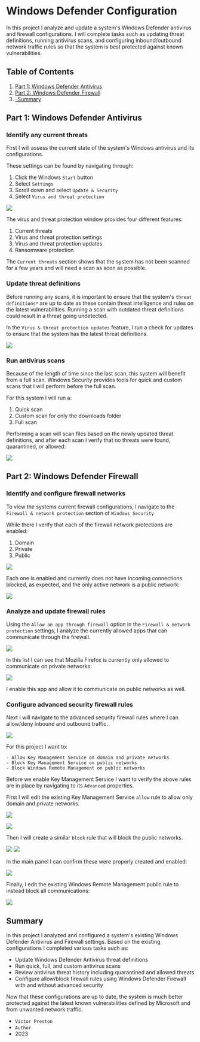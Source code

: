 # Windows Defender Configuration

In this project I analyze and update a system's Windows Defender antivirus and firewall configurations. I will complete tasks such as updating threat definitions, running antivirus scans, and configuring inbound/outbound network traffic rules so that the system is best protected against known vulnerabilities. 

## Table of Contents

1. [Part 1: Windows Defender Antivirus](#part-1-windows-defender-antivirus)
2. [Part 2: Windows Defender Firewall](#part-2-windows-defender-firewall)
3. [-Summary](#summary)

## Part 1: Windows Defender Antivirus

### Identify any current threats 

First I will assess the current state of the system's Windows antivirus and its configurations. 

These settings can be found by navigating through: 

1. Click the Windows `Start` button 
2. Select `Settings` 
3. Scroll down and select `Update & Security`
4. Select `Virus and threat protection`

![](Images/Pasted%20image%2020230722130926.png)

The virus and threat protection window provides four different features: 

1. Current threats 
2. Virus and threat protection settings
3. Virus and threat protection updates
4. Ransomware protection

The `Current threats` section shows that the system has not been scanned for a few years and will need a scan as soon as possible. 

### Update threat definitions

Before running any scans, it is important to ensure that the system's `threat definitions*` are up to date as these contain threat intelligence and rules on the latest vulnerabilities. Running a scan with outdated threat definitions could result in a threat going undetected. 

In the `Virus & threat protection updates` feature, I run a check for updates to ensure that the system has the latest threat definitions. 

![](Images/Pasted%20image%2020230722132703.png)

### Run antivirus scans

Because of the length of time since the last scan, this system will benefit from a full scan. Windows Security provides tools for quick and custom scans that I will perform before the full scan. 

For this system I will run a: 

1. Quick scan 
2. Custom scan for only the downloads folder 
3. Full scan

Performing a scan will scan files based on the newly updated threat definitions, and after each scan I verify that no threats were found, quarantined, or allowed: 

![](Images/Pasted%20image%2020230722132949.png)

## Part 2: Windows Defender Firewall

### Identify and configure firewall networks 

To view the systems current firewall configurations, I navigate to the `Firewall & network protection` section of `Windows Security`

While there I verify that each of the firewall network protections are enabled: 

1. Domain
2. Private
3. Public

![](Images/Pasted%20image%2020230722150418.png)

Each one is enabled and currently does not have incoming connections blocked, as expected, and the only active network is a public network: 

![](Images/Pasted%20image%2020230722150526.png)

### Analyze and update firewall rules

Using the `Allow an app through firewall` option in the `Firewall & network protection` settings, I analyze the currently allowed apps that can communicate through the firewall. 

![](Images/Pasted%20image%2020230722150832.png)

In this list I can see that Mozilla Firefox is currently only allowed to communicate on private networks: 

![](Images/Pasted%20image%2020230722150943.png)

I enable this app and allow it to communicate on public networks as well. 

### Configure advanced security firewall rules

Next I will navigate to the advanced security firewall rules where I can allow/deny inbound and outbound traffic. 

![](Images/Pasted%20image%2020230722151808.png)

For this project I want to: 
```
- Allow Key Management Service on domain and private networks 
- Block Key Management Service on public networks
- Block Windows Remote Management on public networks
```
Before we enable Key Management Service I want to verify the above rules are in place by navigating to its `Advanced` properties. 

First I will edit the existing Key Management Service `allow` rule to allow only domain and private networks.

![](Images/Pasted%20image%2020230722153113.png)

![](Images/Pasted%20image%2020230722152423.png)

Then I will create a similar `block` rule that will block the public networks. 

![](Images/Pasted%20image%2020230722152856.png)
![](Images/Pasted%20image%2020230722153018.png)

In the main panel I can confirm these were properly created and enabled: 

![](Images/Pasted%20image%2020230722153507.png)

Finally, I edit the existing Windows Remote Management public rule to instead block all communications: 

![](Images/Pasted%20image%2020230722153812.png)

## Summary

In this project I analyzed and configured a system's existing Windows Defender Antivirus and Firewall settings. Based on the existing configurations I completed various tasks such as: 

* Update Windows Defender Antivirus threat definitions
* Run quick, full, and custom antivirus scans
* Review antivirus threat history including quarantined and allowed threats
* Configure allow/block firewall rules using Windows Defender Firewall with and without advanced security

Now that these configurations are up to date, the system is much better protected against the latest known vulnerabilities defined by Microsoft and from unwanted network traffic. 


-    `Victor Preston`
-    `Author`
-    2023

